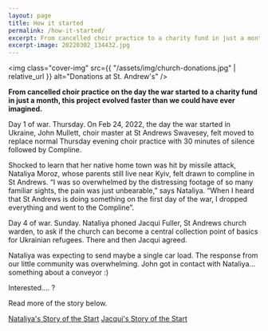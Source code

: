 ```yaml
---
layout: page
title: How it started
permalink: /how-it-started/
excerpt: From cancelled choir practice to a charity fund in just a month, this project evolved faster than we could have ever imagined.
excerpt-image: 20220302_134432.jpg
---
```

<img class="cover-img" src={{ "/assets/img/church-donations.jpg" | relative_url }} alt="Donations at St. Andrew's" />


__From cancelled choir practice on the day the war started to a charity fund in just a month, this project evolved faster than we could have ever imagined.__

Day 1 of war. Thursday. On Feb 24, 2022, the day the war started in Ukraine, John Mullett, choir master at St Andrews Swavesey, felt moved to replace normal Thursday evening choir practice with 30 minutes of silence followed by Compline.

Shocked to learn that her native home town was hit by missile attack, Nataliya Moroz, whose parents still live near Kyiv, felt drawn to compline in St Andrews. “I was so overwhelmed by the distressing footage of so many familiar sights, the pain was just unbearable,” says Nataliya. “When I heard that St Andrews is doing something on the first day of the war, I dropped everything and went to the Compline”.

Day 4 of war. Sunday. Nataliya phoned Jacqui Fuller, St Andrews church warden, to ask if the church can become a central collection point of basics for Ukrainian refugees. There and then Jacqui agreed.

Nataliya was expecting to send maybe a single car load. The response from our little community was overwhelming. John got in contact with Nataliya… something about a conveyor :)

Interested…. ?

Read more of the story below.

[Nataliya's Story of the Start](/team/nataliya)
[Jacqui's Story of the Start](/team/jacqui)
